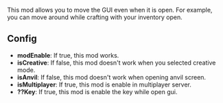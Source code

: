 This mod allows you to move the GUI even when it is open.
For example, you can move around while crafting with your inventory open.

## Config
- **modEnable**: If true, this mod works.
- **isCreative**: If false, this mod doesn't work when you selected creative mode.
- **isAnvil**: If false, this mod doesn't work when opening anvil screen.
- **isMultiplayer**: If true, this mod is enable in multiplayer server.
- **??Key**: If true, this mod is enable the key while open gui.